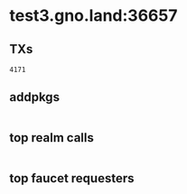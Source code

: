 # test3.gno.land:36657

## TXs
```
4171
```

## addpkgs
```
```

## top realm calls
```
```

## top faucet requesters
```
```

